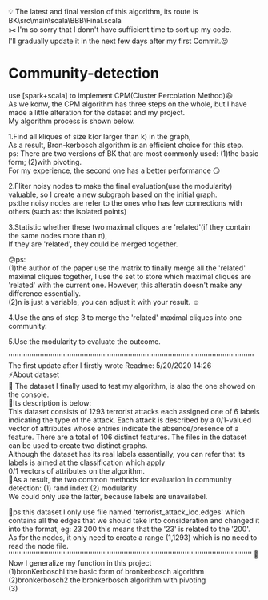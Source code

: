 :bulb: The latest and final version of this algorithm, its route is BK\src\main\scala\BBB\Final.scala  
:scissors: I'm so sorry that I donn't have sufficient time to sort up my code.  
I'll gradually update it in the next few days after my first Commit.:stuck_out_tongue_closed_eyes:  

# Community-detection
use [spark+scala] to implement CPM(Cluster Percolation Method):smiley:   
As we konw, the CPM algorithm has three steps on the whole, but I have made a little alteration for the dataset and my project.  
My algorithm process is shown below.   
  
1.Find all kliques of size k(or larger than k) in the graph,  
As a result, Bron-kerbosch algorithm is an efficient choice for this step.  
ps: There are two versions of BK that are most commonly used: (1)the basic form; (2)with pivoting.   
For my experience, the second one has a better performance :smirk:  
  
2.Fliter noisy nodes to make the final evaluation(use the modularity) valuable, so I create a new subgraph based on the initial graph.  
ps:the noisy nodes are refer to the ones who has few connections with others (such as: the isolated points)  

3.Statistic whether these two maximal cliques are 'related'(if they contain the same nodes more than n),  
If they are 'related', they could be merged together.

:confused:ps:  
(1)the author of the paper use the matrix to finally merge all the 'related' maximal cliques together, I use the set to store which
maximal cliques are 'related' with the current one. However, this alteratin doesn't make any difference essentially.  
(2)n is just a variable, you can adjust it with your result. :relaxed:   
 
4.Use the ans of step 3 to merge  the 'related' maximal cliques into one community.  

5.Use the modularity to evaluate the outcome.  

'''''''''''''''''''''''''''''''''''''''''''''''''''''''''''''''''''''''''''''''''''''''''''''''''''''''''''''''''''''  
The first update after I firstly wrote Readme: 5/20/2020 14:26  
:zap:About dataset  
:thought_balloon: The dataset I finally used to test my algorithm, is also the one showed on the console.  
:speech_balloon:Its description is below:    
This dataset consists of 1293 terrorist attacks each assigned one of 6 labels indicating the type of the attack. Each attack is   described by a 0/1-valued vector of attributes whose entries indicate the absence/presence of a feature. There are a total of 106   distinct features. The files in the dataset can be used to create two distinct graphs.     
Although the dataset has its real labels essentially, you can refer that its labels is aimed at the classification which apply  
0/1 vectors of attributes on the algorithm.  
:maple_leaf:As a result, the two common methods for evaluation in community detection: (1) rand index (2) modularity  
We could only use the latter, because labels are unavailabel. 
  
:mushroom:ps:this dataset I only use file named 'terrorist_attack_loc.edges' which contains all the edges that we should take into consideration   and changed it into the format, eg: 23 200 this means that the '23' is related to the '200'.  
As for the nodes, it only need to create a range (1,1293) which is no need to read the node file.  
'''''''''''''''''''''''''''''''''''''''''''''''''''''''''''''''''''''''''''''''''''''''''''''''''''''''''''''''''''' 
:facepunch: Now I generalize my function in this project  
(1)bronKerboschl              the basic form of bronkerbosch algorithm  
(2)bronkerbosch2              the bronkerbosch algorithm with pivoting  
(3)
